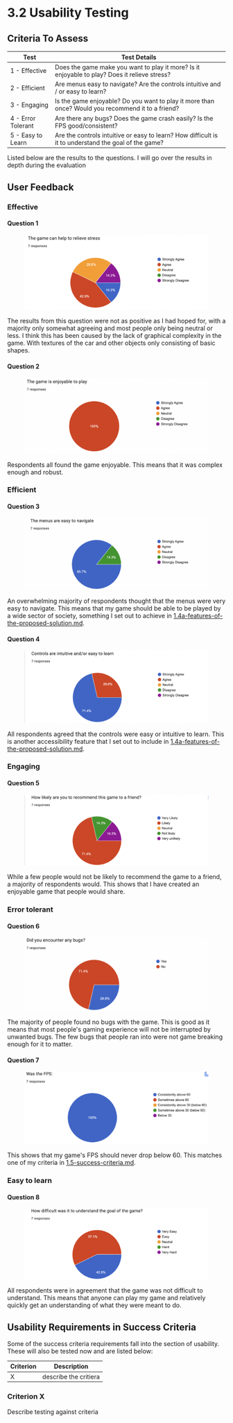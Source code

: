 # 3.2 Usability Testing

## Criteria To Assess

| Test               | Test Details                                                                                         |
| ------------------ | ---------------------------------------------------------------------------------------------------- |
| 1 - Effective      | Does the game make you want to play it more? Is it enjoyable to play? Does it relieve stress?        |
| 2 - Efficient      | Are menus easy to navigate? Are the controls intuitive and / or easy to learn?                       |
| 3 - Engaging       | Is the game enjoyable? Do you want to play it more than once? Would you recommend it to a friend?    |
| 4 - Error Tolerant | Are there any bugs? Does the game crash easily? Is the FPS good/consistent?                          |
| 5 - Easy to Learn  | Are the controls intuitive or easy to learn? How difficult is it to understand the goal of the game? |

Listed below are the results to the questions. I will go over the results in depth during the evaluation

## User Feedback

### Effective

#### Question 1

<figure><img src="../.gitbook/assets/image (3).png" alt=""><figcaption></figcaption></figure>

The results from this question were not as positive as I had hoped for, with a majority only somewhat agreeing and most people only being neutral or less. I think this has been caused by the lack of graphical complexity in the game. With textures of the car and other objects only consisting of basic shapes.

#### Question 2

<figure><img src="../.gitbook/assets/image (11) (1).png" alt=""><figcaption></figcaption></figure>

Respondents all found the game enjoyable. This means that it was complex enough and robust.

### Efficient

#### Question 3

<figure><img src="../.gitbook/assets/image (1) (1).png" alt=""><figcaption></figcaption></figure>

An overwhelming majority of respondents thought that the menus were very easy to navigate. This means that my game should be able to be played by a wide sector of society, something I set out to achieve in [1.4a-features-of-the-proposed-solution.md](../1-analysis/1.4a-features-of-the-proposed-solution.md "mention").

#### Question 4

<figure><img src="../.gitbook/assets/image (6) (1).png" alt=""><figcaption></figcaption></figure>

All respondents agreed that the controls were easy or intuitive to learn. This is another accessibility feature that I set out to include in [1.4a-features-of-the-proposed-solution.md](../1-analysis/1.4a-features-of-the-proposed-solution.md "mention").

### Engaging

#### Question 5

<figure><img src="../.gitbook/assets/image (2).png" alt=""><figcaption></figcaption></figure>

While a few people would not be likely to recommend the game to a friend, a majority of respondents would. This shows that I have created an enjoyable game that people would share.

### Error tolerant

#### Question 6

<figure><img src="../.gitbook/assets/image.png" alt=""><figcaption></figcaption></figure>

The majority of people found no bugs with the game. This is good as it means that most people's gaming experience will not be interrupted by unwanted bugs. The few bugs that people ran into were not game breaking enough for it to matter.

#### Question 7

<figure><img src="../.gitbook/assets/image (6).png" alt=""><figcaption></figcaption></figure>

This shows that my game's FPS should never drop below 60. This matches one of my criteria in [1.5-success-criteria.md](../1-analysis/1.5-success-criteria.md "mention").

### Easy to learn

#### Question 8

<figure><img src="../.gitbook/assets/image (11).png" alt=""><figcaption></figcaption></figure>

All respondents were in agreement that the game was not difficult to understand. This means that anyone can play my game and relatively quickly get an understanding of what they were meant to do.

## Usability Requirements in Success Criteria

Some of the success criteria requirements fall into the section of usability. These will also be tested now and are listed below:

| Criterion | Description           |
| --------- | --------------------- |
| X         | describe the critiera |

### Criterion X

Describe testing against criteria
